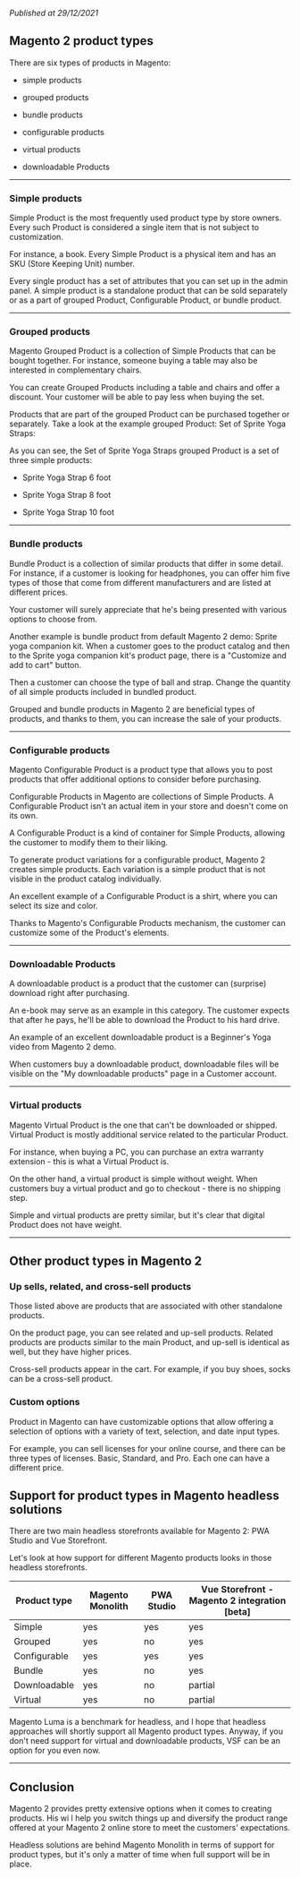 *Published at 29/12/2021*

## Magento 2 product types

There are six types of products in Magento:

- simple products

- grouped products

- bundle products

- configurable products

- virtual products

- downloadable Products

---

### Simple products

Simple Product is the most frequently used product type by store owners. Every such Product is considered a single item that is not subject to customization.

For instance, a book. Every Simple Product is a physical item and has an SKU (Store Keeping Unit) number.

Every single product has a set of attributes that you can set up in the admin panel. A simple product is a standalone product that can be sold separately or as a part of grouped Product, Configurable Product, or bundle product.

---

### Grouped products

Magento Grouped Product is a collection of Simple Products that can be bought together. For instance, someone buying a table may also be interested in complementary chairs.

You can create Grouped Products including a table and chairs and offer a discount. Your customer will be able to pay less when buying the set.

Products that are part of the grouped Product can be purchased together or separately. Take a look at the example grouped Product: Set of Sprite Yoga Straps:

As you can see, the Set of Sprite Yoga Straps grouped Product is a set of three simple products:

- Sprite Yoga Strap 6 foot

- Sprite Yoga Strap 8 foot

- Sprite Yoga Strap 10 foot

---

### Bundle products

Bundle Product is a collection of similar products that differ in some detail. For instance, if a customer is looking for headphones, you can offer him five types of those that come from different manufacturers and are listed at different prices.

Your customer will surely appreciate that he's being presented with various options to choose from.

Another example is bundle product from default Magento 2 demo: Sprite yoga companion kit. When a customer goes to the product catalog and then to the Sprite yoga companion kit's product page, there is a "Customize and add to cart" button.

Then a customer can choose the type of ball and strap. Change the quantity of all simple products included in bundled product.

Grouped and bundle products in Magento 2 are beneficial types of products, and thanks to them, you can increase the sale of your products.

---

### Configurable products

Magento Configurable Product is a product type that allows you to post products that offer additional options to consider before purchasing.

Configurable Products in Magento are collections of Simple Products. A Configurable Product isn't an actual item in your store and doesn't come on its own.

A Configurable Product is a kind of container for Simple Products, allowing the customer to modify them to their liking.

To generate product variations for a configurable product, Magento 2 creates simple products. Each variation is a simple product that is not visible in the product catalog individually.

An excellent example of a Configurable Product is a shirt, where you can select its size and color.

Thanks to Magento's Configurable Products mechanism, the customer can customize some of the Product's elements.

---

### Downloadable Products

A downloadable product is a product that the customer can (surprise) download right after purchasing.

An e-book may serve as an example in this category. The customer expects that after he pays, he'll be able to download the Product to his hard drive.

An example of an excellent downloadable product is a Beginner's Yoga video from Magento 2 demo.

When customers buy a downloadable product, downloadable files will be visible on the "My downloadable products" page in a Customer account.

---

### Virtual products

Magento Virtual Product is the one that can't be downloaded or shipped. Virtual Product is mostly additional service related to the particular Product.

For instance, when buying a PC, you can purchase an extra warranty extension - this is what a Virtual Product is.

On the other hand, a virtual product is simple without weight. When customers buy a virtual product and go to checkout - there is no shipping step.

Simple and virtual products are pretty similar, but it's clear that digital Product does not have weight.

---

## Other product types in Magento 2

### Up sells, related, and cross-sell products

Those listed above are products that are associated with other standalone products.

On the product page, you can see related and up-sell products. Related products are products similar to the main Product, and up-sell is identical as well, but they have higher prices.

Cross-sell products appear in the cart. For example, if you buy shoes, socks can be a cross-sell product.

### Custom options

Product in Magento can have customizable options that allow offering a selection of options with a variety of text, selection, and date input types.

For example, you can sell licenses for your online course, and there can be three types of licenses. Basic, Standard, and Pro. Each one can have a different price.

## Support for product types in Magento headless solutions

There are two main headless storefronts available for Magento 2: PWA Studio and Vue Storefront.

Let's look at how support for different Magento products looks in those headless storefronts.

| Product type | Magento Monolith | PWA Studio | Vue Storefront - Magento 2 integration \[beta\] |
| ------------ | ---------------- | ---------- | ----------------------------------------------- |
| Simple       | yes              | yes        | yes                                             |
| Grouped      | yes              | no         | yes                                             |
| Configurable | yes              | yes        | yes                                             |
| Bundle       | yes              | no         | yes                                             |
| Downloadable | yes              | no         | partial                                         |
| Virtual      | yes              | no         | partial                                         |

Magento Luma is a benchmark for headless, and I hope that headless approaches will shortly support all Magento product types. Anyway, if you don't need support for virtual and downloadable products, VSF can be an option for you even now.

---

## Conclusion

Magento 2 provides pretty extensive options when it comes to creating products. His wi l help you switch things up and diversify the product range offered at your Magento 2 online store to meet the customers' expectations.

Headless solutions are behind Magento Monolith in terms of support for product types, but it's only a matter of time when full support will be in place.
